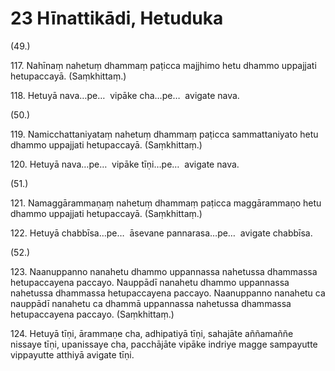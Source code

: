 # 23 Hīnattikādi, Hetuduka

(49.)

117\. Nahīnaṃ nahetuṃ dhammaṃ paṭicca majjhimo hetu dhammo uppajjati hetupaccayā. (Saṃkhittaṃ.)

118\. Hetuyā nava…pe…  vipāke cha…pe…  avigate nava.

(50.)

119\. Namicchattaniyataṃ nahetuṃ dhammaṃ paṭicca sammattaniyato hetu dhammo uppajjati hetupaccayā. (Saṃkhittaṃ.)

120\. Hetuyā nava…pe…  vipāke tīṇi…pe…  avigate nava.

(51.)

121\. Namaggārammaṇaṃ nahetuṃ dhammaṃ paṭicca maggārammaṇo hetu dhammo uppajjati hetupaccayā. (Saṃkhittaṃ.)

122\. Hetuyā chabbīsa…pe…  āsevane pannarasa…pe…  avigate chabbīsa.

(52.)

123\. Naanuppanno nanahetu dhammo uppannassa nahetussa dhammassa hetupaccayena paccayo. Nauppādī nanahetu dhammo uppannassa nahetussa dhammassa hetupaccayena paccayo. Naanuppanno nanahetu ca nauppādī nanahetu ca dhammā uppannassa nahetussa dhammassa hetupaccayena paccayo. (Saṃkhittaṃ.)

124\. Hetuyā tīṇi, ārammaṇe cha, adhipatiyā tīṇi, sahajāte aññamaññe nissaye tīṇi, upanissaye cha, pacchājāte vipāke indriye magge sampayutte vippayutte atthiyā avigate tīṇi.
